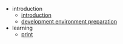 * introduction
    * [introduction](README.md)
	* [development environment preparation](guide.md)
* learning
	* [print](class3.md)